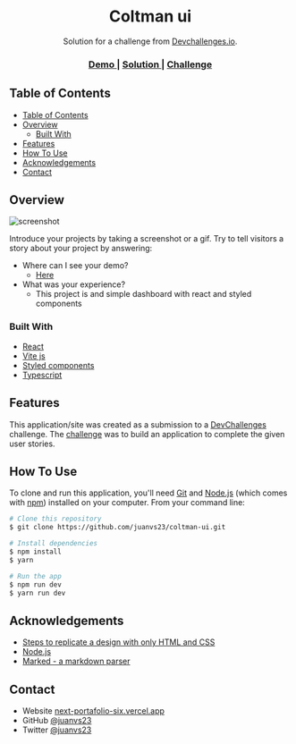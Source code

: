 <!-- Please update value in the {}  -->

<h1 align="center">Coltman ui</h1>

<div align="center">
   Solution for a challenge from  <a href="http://devchallenges.io" target="_blank">Devchallenges.io</a>.
</div>

<div align="center">
  <h3>
    <a href="https://coltman-ui.surge.sh/">
      Demo
    </a>
    <span> | </span>
    <a href="https://github.com/juanvs23/coltman-ui">
      Solution
    </a>
    <span> | </span>
    <a href="https://devchallenges.io/challenges/ohgVTyJCbm5OZyTB2gNY">
      Challenge
    </a>
  </h3>
</div>

<!-- TABLE OF CONTENTS -->

## Table of Contents

- [Table of Contents](#table-of-contents)
- [Overview](#overview)
  - [Built With](#built-with)
- [Features](#features)
- [How To Use](#how-to-use)
- [Acknowledgements](#acknowledgements)
- [Contact](#contact)

<!-- OVERVIEW -->

## Overview

![screenshot](https://i.imgur.com/7Q90OkT.jpg)

Introduce your projects by taking a screenshot or a gif. Try to tell visitors a story about your project by answering:

- Where can I see your demo?
  - [Here](https://coltman-ui.surge.sh/)
- What was your experience?
  - This project is and simple dashboard with react and styled components

### Built With

<!-- This section should list any major frameworks that you built your project using. Here are a few examples.-->

- [React](https://reactjs.org/)
- [Vite js](https://vitejs.dev/)
- [Styled components](https://styled-components.com/)
- [Typescript](https://www.typescriptlang.org/)

## Features

<!-- List the features of your application or follow the template. Don't share the figma file here :) -->

This application/site was created as a submission to a [DevChallenges](https://devchallenges.io/challenges) challenge. The [challenge](https://devchallenges.io/challenges/ohgVTyJCbm5OZyTB2gNY) was to build an application to complete the given user stories.

## How To Use

<!-- This is an example, please update according to your application -->

To clone and run this application, you'll need [Git](https://git-scm.com) and [Node.js](https://nodejs.org/en/download/) (which comes with [npm](http://npmjs.com)) installed on your computer. From your command line:

```bash
# Clone this repository
$ git clone https://github.com/juanvs23/coltman-ui.git

# Install dependencies
$ npm install
$ yarn

# Run the app
$ npm run dev
$ yarn run dev
```

## Acknowledgements

<!-- This section should list any articles or add-ons/plugins that helps you to complete the project. This is optional but it will help you in the future. For exmpale -->

- [Steps to replicate a design with only HTML and CSS](https://devchallenges-blogs.web.app/how-to-replicate-design/)
- [Node.js](https://nodejs.org/)
- [Marked - a markdown parser](https://github.com/chjj/marked)

## Contact

- Website [next-portafolio-six.vercel.app](https://next-portafolio-six.vercel.app/)
- GitHub [@juanvs23](https://github.com/juanvs23/)
- Twitter [@juanvs23](https://twitter.com/juanvs23)
